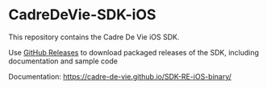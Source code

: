 # CadreDeVie-SDK-iOS


This repository contains the Cadre De Vie iOS SDK.

Use [GitHub Releases](https://github.com/Cadre-de-Vie/SDK-RE-iOS-binary/releases) to download packaged releases of the SDK, including documentation and sample code


Documentation: https://cadre-de-vie.github.io/SDK-RE-iOS-binary/
